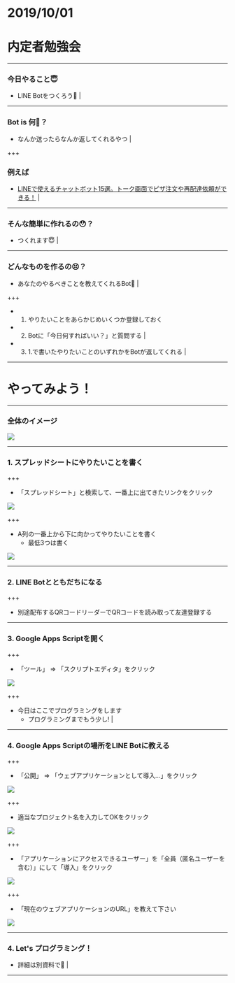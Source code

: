 # 2019/10/01
# 内定者勉強会

---

### 今日やること😇

- LINE Botをつくろう💪 |

---

### Bot is 何🤔？

- なんか送ったらなんか返してくれるやつ |

+++

### 例えば

- [LINEで使えるチャットボット15選。トーク画面でピザ注文や再配達依頼ができる！](https://mag.app-liv.jp/archive/64844) |

---

### そんな簡単に作れるの😯？

- つくれます😇 |

---

### どんなものを作るの😣？

- あなたのやるべきことを教えてくれるBot🤗 |

+++

- 1. やりたいことをあらかじめいくつか登録しておく
- 2. Botに「今日何すればいい？」と質問する |
- 3. 1.で書いたやりたいことのいずれかをBotが返してくれる |

---

# やってみよう！

---

### 全体のイメージ

<img src="https://crowi.jcslabs.net/uploads/attachment/5d91998448525b4b3e33564d/4dce076993cf55a04fec408a9650e025.png" style="max-width: 100%;">

---

### 1. スプレッドシートにやりたいことを書く

+++

- 「スプレッドシート」と検索して、一番上に出てきたリンクをクリック

<img src="https://crowi.jcslabs.net/uploads/attachment/5d91998448525b4b3e33564d/7ab595b5f24fa56a4d4221dd21690912.png" style="max-width: 80%;">

+++

- A列の一番上から下に向かってやりたいことを書く
  - 最低3つは書く

<img src="https://crowi.jcslabs.net/uploads/attachment/5d91998448525b4b3e33564d/abced4f6160ac7a48b3c8209d8541b5d.png" style="max-width: 80%;">

---

### 2. LINE Botとともだちになる

+++

- 別途配布するQRコードリーダーでQRコードを読み取って友達登録する

---

### 3. Google Apps Scriptを開く

+++

- 「ツール」 => 「スクリプトエディタ」をクリック

<img src="https://crowi.jcslabs.net/uploads/attachment/5d91998448525b4b3e33564d/2f68c517c1dac56e9bfa6cbb68b0066a.png" style="max-width: 80%;">

+++

- 今日はここでプログラミングをします
  - プログラミングまでもう少し! |

---

### 4. Google Apps Scriptの場所をLINE Botに教える

+++

- 「公開」 => 「ウェブアプリケーションとして導入...」をクリック

<img src="https://crowi.jcslabs.net/uploads/attachment/5d91998448525b4b3e33564d/03880ba1027b3dedc4f10fbb8c2b301d.png" style="max-width: 80%;">

+++

- 適当なプロジェクト名を入力してOKをクリック

<img src="https://crowi.jcslabs.net/uploads/attachment/5d91998448525b4b3e33564d/84f6fb9e595a28d5cd8f509fdf380b8a.png" style="max-width: 80%;">

+++

- 「アプリケーションにアクセスできるユーザー」を「全員（匿名ユーザーを含む）」にして「導入」をクリック

<img src="https://crowi.jcslabs.net/uploads/attachment/5d91998448525b4b3e33564d/918af5cf2dfb2936026cfb91dfdc9051.png" style="max-width: 80%;">

+++

- 「現在のウェブアプリケーションのURL」を教えて下さい

<img src="https://crowi.jcslabs.net/uploads/attachment/5d91998448525b4b3e33564d/7d1d54fd00279b33367bb253d1b76aa3.png" style="max-width: 80%;">

--- 

### 4. Let's プログラミング！
- 詳細は別資料で👋 |

---
